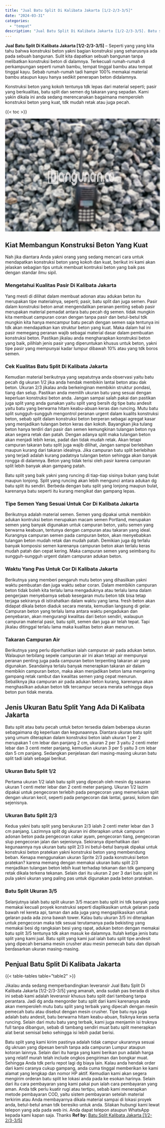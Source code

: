 ```yaml
---
title: "Jual Batu Split Di Kalibata Jakarta [1/2-2/3-3/5]"
date: "2024-03-31"
categories: 
  - "tempat"
description: "Jual Batu Split Di Kalibata Jakarta [1/2-2/3-3/5]. Batu split yang kami kirim pastinya adalah tidak campur ukurannya sesuai dg ukruan yang dipesan bersih tan..."
---
```


**Jual Batu Split Di Kalibata Jakarta \[1/2-2/3-3/5\]** – Seperti yang yang kita tahu bahwa konstruksi beton yakni bagian konstruksi yang seharusnya ada pada sebuah bangunan. Sulit kita dapatkan sebuah bangunan tanpa melibatkan konstruksi beton di dalamnya. Terkecuali rumah-rumah di perkampungan seperti rumah bambu, tempat tinggal bambu atau tempat tinggal kayu. Sebab rumah-rumah tadi hampir 100% memakai material bambu ataupun kayu hanya sedikit penerapan beton didalamnya.

Konstruksi beton yang kokoh tentunya tdk lepas dari material seperti; pasir yang berkualitas, batu split dan semen dg takaran yang sepadan. Kami yakin dikala ini anda sedang merencanakan bagaimana memperoleh konstruksi beton yang kuat, tdk mudah retak atau juga pecah.

{{< toc >}}

![Jual Batu Split Di Kalibata Jakarta [1/2-2/3-3/5]](/images/jual-batu-split-24.png)

## Kiat Membangun Konstruksi Beton Yang Kuat

Nah jika diantara Anda yakni orang yang sedang mencari cara untuk mendapatkan konstruksi beton yang kokoh dan kuat, berikut ini kami akan jelaskan sebagian tips untuk membuat kontruksi beton yang baik pas dengan standar ilmu sipil.

### Mengetahui Kualitas Pasir Di Kalibata Jakarta

Yang mesti di dilihat dalam membuat adonan atau adukan beton itu merupakan tipe materialnya, seperti; pasir, batu split dan juga semen. Pasir dalam konstruksi beton amat mengendalikan peranan penting sebab pasir merupakan material pemadat antara batu pecah dg semen. tidak mungkin kita membuat campuran coran dengan tanpa pasir dan betul-betul tdk mungkin kita hanya mencampur batu pecah dengan semen saja tentunya ini tdk akan mendapatkan kan struktur beton yang kuat. Maka dalam hal ini pasir memegang peranan wajib sebagai material dasar dalam pembuatan konstruksi beton. Pastikan jikalau anda mengharapkan konstruksi beton yang baik, pilihlah jenis pasir yang diperuntukan khusus untuk beton, yakni tipe pasir yang mempunyai kadar lumpur dibawah 10% atau yang tdk boros semen.

### Cek Kualitas Batu Split Di Kalibata Jakarta

Kemudian material berikutnya yang sepatutnya anda observasi yaitu batu pecah dg ukuran 1/2 jika anda hendak membikin lantai beton atau dak beton. Ukuran 2/3 jikalau anda berkeinginan membikin struktur pondasi, tiang dan selup. Pastikan anda memilih ukuran batu yang sesuai dengan keperluan konstruksi beton anda. Jangan sampai salah pakai dan pastikan juga split yang anda gunakan yaitu split yang bersih dg tipe batu andesit yaitu batu yang berwarna hitam keabu-abuan keras dan runcing. Mutu batu split sungguh-sungguh mengontrol peranan urgent dalam kualits konstruksi beton, sebab split dalam konstruksi beton berperan sebagai agregat kasar yang menjadikan tulangan beton keras dan kokoh. Bayangkan jika tulang beton hanya terdiri dari pasir dan semen kemungkinan tulangan beton nya akan segera retak dan patah. Dengan adanya split maka tulangan beton akan menjadi lebih keras, padat dan tidak mudah retak. Akan tetapi campuran takaran batu split juga wajib dilihat, Jangan sampai berlebihan maupun kurang dari takaran idealnya. Jika campuran batu split berlebihan yang terjadi adalah kurang padatnya tulangan beton sehingga akan banyak rongga di dalamnya. Beton yang tidak terisi oleh pasir karena campuran split lebih banyak akan gampang patah.

Batu split yang baik yakni yang runcing di tiap-tiap sisinya bukan yang bulat maupun lonjong. Split yang runcing akan lebih mengunci antara adukan dg batu split itu sendiri. Berbeda dengan batu split yang lonjong maupun bulat, karenanya batu seperti itu kurang mengikat dan gampang lepas.

### Tipe Semen Yang Sesuai Untuk Cor Di Kalibata Jakarta

Berikutnya adalah material semen. Semen yang dipakai untuk membikin adukan kontruksi beton merupakan macam semen Portland, merupakan semen yang banyak digunakan untuk campuran beton, yaitu semen yang berwarna keabuan, tentunya dengan campuran atau takaran yang ideal. Kurangnya campuran semen pada campuran beton, akan menyebabkan tulangan beton mudah retak dan mudah patah. Demikian juga dg terlalu banyak komposisi semen karenanya campuran beton akan terlalu keras mudah patah dan cepat kering. Maka campuran semen yang seimbang itu sungguh-sungguh urgent dalam campuran adukan beton.

### Waktu Yang Pas Untuk Cor Di Kalibata Jakarta

Berikutnya yang memberi pengaruh mutu beton yang dihasilkan yakni waktu pembuatan dan juga waktu sebar coran. Dalam membikin campuran beton tidak boleh kita terlalu lama mengaduknya atau terlalu lama dalam pengerjaan menyebarnya sebab kesegaran mutu beton tdk bisa tetap terjaga sekiranya di istirahatkan dalam waktu yang lama. fresh beton akan didapat dikala beton diaduk secara merata, kemudian langsung di gelar. Campuran beton yang terlalu lama antara waktu pengadukan dan penyebaran, akan mengurangi kwalitas dari beton sendiri, walaupun campuran material pasir, batu split, semen dan juga air telah tepat. Tapi jikalau ditinggal terlalu lama maka kualitas beton akan menurun.

### Takaran Campuran Air

Berikutnya yang perlu diperhatikan ialah campuran air pada adukan beton. Walaupun terbilang sepele campuran air ini akan tetapi air mempunyai peranan penting juga pada campuran beton terpenting takaran air yang digunakan. Seandainya terlalu banyak menerapkan takaran air dalam membikin campuran beton, maka akan menjadikan beton lama mengering gampang retak rambut dan kwalitas semen yang cepat menurun. Sebaliknya jika campuran air pada adukan beton kurang, karenanya akan menghasilkan adukan beton tdk tercampur secara merata sehingga daya beton pun tidak merata.

## Jenis Ukuran Batu Split Yang Ada Di Kalibata Jakarta

Batu split atau batu pecah untuk beton tersedia dalam beberapa ukuran sebagaimana dg keperluan dan kegunaannya. Diantara ukuran batu split yang umum diterapkan dalam konstruksi beton ialah ukuran 1 per 2 merupakan 1 cm lebar dan panjang 2 cm, ukuran 2 per 3 yaitu 2 centi meter lebar dan 3 centi meter panjang, kemudian ukuran 3 per 5 yaitu 3 cm lebar dan 5 cm panjang. Sedangkan penjelasan dari masing-masing ukuran batu split tadi ialah sebagai berikut.

### Ukuran Batu Split 1/2

Pertama ukuran 1/2 ialah batu split yang dipecah oleh mesin dg sasaran ukuran 1 centi meter lebar dan 2 centi meter panjang. Ukuran 1/2 lazim dipakai untuk pengecoran terlebih pada pengecoran yang memerlukan split dengan ukuran kecil, seperti pada pengecoran dak lantai, garasi, kolom dan sejenisnya.

### Ukuran Batu Split 2/3

Kedua yakni batu split yang berukuran 2/3 ialah 2 centi meter lebar dan 3 cm panjang. Lazimnya split dg ukuran ini diterapkan untuk campuran adonan beton pada pengecoran cakar ayam, pengecoran tiang, pengecoran slup pengecoran jalan dan sejenisnya. Sekiranya diperhatikan dari kegunaannya nya ukuran batu split 2/3 ini betul-betul banyak dipakai untuk konstruksi beton pratekan yakni konstruksi beton yang membendung beban. Kenapa menggunakan ukuran Sprite 2/3 pada konstruksi beton pratekan? karena memang dengan memakai ukuran batu split 2/3 menjadikan tulangan beton lebih kuat terhadap tekanan dan tdk gampang retak dikala terkena tekanan. Selain dari itu ukuran 2 per 3 dari batu split ini pula yakni ukuran yang paling pas untuk digunakan pada beton pratekan.

### Batu Split Ukuran 3/5

Selanjutnya ialah batu split ukuran 3/5 macam batu split ini tdk banyak yang memakai kecuali proyek konstruksi seperti diaplikasikan untuk gelaran pada bawah rel kereta api, taman dan ada juga yang mengaplikasikan untuk gelaran pada ada zona bawah tower. Kalau batu ukuran 3/5 ini diterapkan untuk pengecoran maka tdk sesuai terutamanya pada bekisting yang memakai besi dg rangkaian besi yang rapat, adukan beton dengan memakai batu split 3/5 tentunya tdk akan masuk ke dalamnya. Itulah ketiga jenis batu split yang kami jual. Batu split yang kami jual ialah batu split tipe andesit yang dipecah bersama mesin crusher atau mesin pemecah batu dan dipisah berdasarkan ukuran masing-masing.

## Penjual Batu Split Di Kalibata Jakarta

{{< table-tables table="table2" >}}

Jikalau anda sedang memperbandingkan leveransir Jual Batu Split Di Kalibata Jakarta \[1/2-2/3-3/5\] yang amanah, anda sudah pas berada di situs ini sebab kami adalah leveransir khusus batu split dari tambang tanpa perantara. Jadi dg anda mengorder batu split dari kami karenanya anda akan memperoleh mutu batu split yang terbaik yang dipecah dengan mesin pemecah batu atau disebut dengan mesin crusher. Tipe batu nya juga adalah batu andesit, batu berwarna hitam keabu-abuan, fisiknya keras serta runcing. Selain dari mutu batu yang terbaik, kami juga menjamin isi truknya full tanpa dibangun, sebab di tambang sendiri muat batu split menerapkan alat berat semisal beko sehingga isi lebih padat berisi.

Batu split yang kami kirim pastinya adalah tidak campur ukurannya sesuai dg ukruan yang dipesan bersih tanpa ada campuran Lumpur ataupun kotoran lainnya. Selain dari itu harga yang kami berikan pun adalah harga yang relatif murah telah include ongkos pengiriman dan bongkar muat. Sehingga Anda tdk perlu repot lagi dg biaya lain. Kalau anda hendak order dari kami caranya cukup gampang, anda cuma tinggal memberikan ke kami alamat yang lengkap dan nomor HP aktif. Kemudian kami akan segera mengirim orderan batu split ke lokasi anda pada ke esokan harinya. Selain dari itu cara pembayaran yang kami pakai pun ialah cara pembayaran yang aman. Anda tdk perlu kuatir rugi atau tertipu, sebab kami menerapkan metode pembayaran COD, yaitu sistem pembayaran setelah material terkirim atau Anda membayarnya dikala material sampai di lokasi proyek anda, betul-betul aman tdk beresiko untuk anda. Silakan hubungi kami lewat telepon yang ada pada web ini. Anda dapat telepon ataupun WhatsApp kepada kami kapan saja. Thanks
**Ref by:** [Batu Split Kalibata Jakarta [1/2-2/3-3/5]](https://id.wikipedia.org/wiki/Batu)
